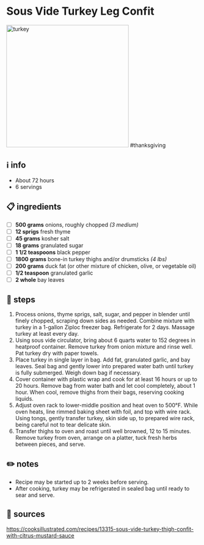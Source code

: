 # Sous Vide Turkey Leg Confit  
<img src="https://d3awvtnmmsvyot.cloudfront.net/api/file/9wpKlt3T2SMRNN6gmidQ/convert" alt="turkey" width="320"/>
#thanksgiving  

## ℹ️ info  
* About 72 hours  
* 6 servings  

## 📋 ingredients  
- [ ] **500	grams**	onions, roughly chopped *(3 medium)*
- [ ] **12	sprigs**	fresh thyme
- [ ] **45	grams**	kosher salt
- [ ] **18	grams**	granulated sugar
- [ ] **1 1/2	teaspoons**	black pepper
- [ ] **1800	grams**	bone-in turkey thighs and/or drumsticks *(4 lbs)*
- [ ] **200	grams**	duck fat (or other mixture of chicken, olive, or vegetable oil)
- [ ] **1/2	teaspoon**	granulated garlic
- [ ] **2	whole**	bay leaves

## 🔪 steps  
1. Process onions, thyme sprigs, salt, sugar, and pepper in blender until finely chopped, scraping down sides as needed. Combine mixture with turkey in a 1-gallon Ziploc freezer bag. Refrigerate for 2 days. Massage turkey at least every day.
2. Using sous vide circulator, bring about 6 quarts water to 152 degrees in heatproof container. Remove turkey from onion mixture and rinse well. Pat turkey dry with paper towels.
3. Place turkey in single layer in bag. Add fat, granulated garlic, and bay leaves. Seal bag and gently lower into prepared water bath until turkey is fully submerged. Weigh down bag if necessary.
4. Cover container with plastic wrap and cook for at least 16 hours or up to 20 hours. Remove bag from water bath and let cool completely, about 1 hour. When cool, remove thighs from their bags, reserving cooking liquids.
5. Adjust oven rack to lower-middle position and heat oven to 500°F. While oven heats, line rimmed baking sheet with foil, and top with wire rack. Using tongs, gently transfer turkey, skin side up, to prepared wire rack, being careful not to tear delicate skin.
6. Transfer thighs to oven and roast until well browned, 12 to 15 minutes. Remove turkey from oven, arrange on a platter, tuck fresh herbs between pieces, and serve.

## ✏️ notes  
* Recipe may be started up to 2 weeks before serving.
* After cooking, turkey may be refrigerated in sealed bag until ready to sear and serve.

## 🔗 sources  
https://cooksillustrated.com/recipes/13315-sous-vide-turkey-thigh-confit-with-citrus-mustard-sauce  
